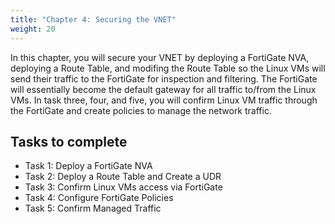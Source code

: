```yaml
---
title: "Chapter 4: Securing the VNET"
weight: 20
---
```






In this chapter, you will secure your VNET by deploying a FortiGate NVA, deploying a Route Table, and modifing the Route Table so the Linux VMs will send their traffic to the FortiGate for inspection and filtering.  The FortiGate will essentially become the default gateway for all traffic to/from the Linux VMs.
In task three, four, and five, you will confirm Linux VM traffic through the FortiGate and create policies to manage the network traffic.

## Tasks to complete
- Task 1:  Deploy a FortiGate NVA
- Task 2:  Deploy a Route Table and Create a UDR
- Task 3:  Confirm Linux VMs access via FortiGate
- Task 4:  Configure FortiGate Policies
- Task 5:  Confirm Managed Traffic

